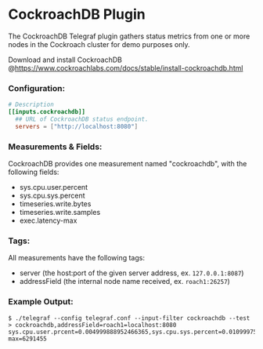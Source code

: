 # CockroachDB Plugin

The CockroachDB Telegraf plugin gathers status metrics from one or more nodes in the Cockroach cluster for demo purposes only.

Download and install CockroachDB @https://www.cockroachlabs.com/docs/stable/install-cockroachdb.html

### Configuration:

```toml
# Description
[[inputs.cockroachdb]]
  ## URL of CockroachDB status endpoint.
  servers = ["http://localhost:8080"]
```

### Measurements & Fields:

CockroachDB provides one measurement named "cockroachdb", with the following fields:

- sys.cpu.user.percent
- sys.cpu.sys.percent
- timeseries.write.bytes
- timeseries.write.samples
- exec.latency-max

### Tags:

All measurements have the following tags:

- server (the host:port of the given server address, ex. `127.0.0.1:8087`)
- addressField (the internal node name received, ex. `roach1:26257`)

### Example Output:

```
$ ./telegraf --config telegraf.conf --input-filter cockroachdb --test
> cockroachdb,addressField=roach1=localhost:8080 sys.cpu.user.prcent=0.004999888952466365,sys.cpu.sys.percent=0.010999755695426005,timeseries.write.bytes=16668854,timeseries.write.samples=169916,exec.latency-max=6291455
```